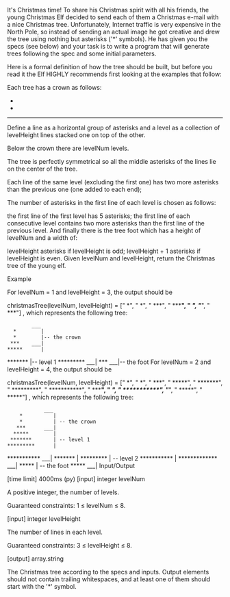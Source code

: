 It's Christmas time! To share his Christmas spirit with all his friends, the young Christmas Elf decided to send each of them a Christmas e-mail with a nice Christmas tree. Unfortunately, Internet traffic is very expensive in the North Pole, so instead of sending an actual image he got creative and drew the tree using nothing but asterisks ('*' symbols). He has given you the specs (see below) and your task is to write a program that will generate trees following the spec and some initial parameters.

Here is a formal definition of how the tree should be built, but before you read it the Elf HIGHLY recommends first looking at the examples that follow:

Each tree has a crown as follows:

 *
 *
***
Define a line as a horizontal group of asterisks and a level as a collection of levelHeight lines stacked one on top of the other.

Below the crown there are levelNum levels.

The tree is perfectly symmetrical so all the middle asterisks of the lines lie on the center of the tree.

Each line of the same level (excluding the first one) has two more asterisks than the previous one (one added to each end);

The number of asterisks in the first line of each level is chosen as follows:

the first line of the first level has 5 asterisks;
the first line of each consecutive level contains two more asterisks than the first line of the previous level.
And finally there is the tree foot which has a height of levelNum and a width of:

levelHeight asterisks if levelHeight is odd;
levelHeight + 1 asterisks if levelHeight is even.
Given levelNum and levelHeight, return the Christmas tree of the young elf.

Example

For levelNum = 1 and levelHeight = 3, the output should be

christmasTree(levelNum, levelHeight) =
    ["    *",
     "    *",
     "   ***",
     "  *****",
     " *******",
     "*********",
     "   ***"]
, which represents the following tree:

            ___
      *        |
      *        |-- the crown
     ***    ___|
    *****      |
   *******     |-- level 1
  ********* ___|
     ***    ___|-- the foot
For levelNum = 2 and levelHeight = 4, the output should be

christmasTree(levelNum, levelHeight) =
    ["      *",
     "      *",
     "     ***",
     "    *****",
     "   *******",
     "  *********",
     " ***********",
     "   *******",
     "  *********",
     " ***********",
     "*************",
     "    *****",
     "    *****"]
, which represents the following tree:

                ___
        *          |
        *          | -- the crown
       ***      ___|
      *****        |
     *******       | -- level 1
    *********      |
   ***********  ___|
     *******       |
    *********      | -- level 2
   ***********     |
  ************* ___|
      *****        | -- the foot
      *****     ___|
Input/Output

[time limit] 4000ms (py)
[input] integer levelNum

A positive integer, the number of levels.

Guaranteed constraints:
1 ≤ levelNum ≤ 8.

[input] integer levelHeight

The number of lines in each level.

Guaranteed constraints:
3 ≤ levelHeight ≤ 8.

[output] array.string

The Christmas tree according to the specs and inputs. Output elements should not contain trailing whitespaces, and at least one of them should start with the '*' symbol.
